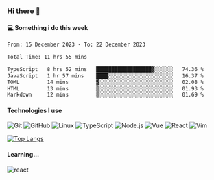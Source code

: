 ### Hi there 👋

#### 💻 Something i do this week

<!--START_SECTION:waka-->

```txt
From: 15 December 2023 - To: 22 December 2023

Total Time: 11 hrs 55 mins

TypeScript   8 hrs 52 mins   ██████████████████▓░░░░░░   74.36 %
JavaScript   1 hr 57 mins    ████░░░░░░░░░░░░░░░░░░░░░   16.37 %
TOML         14 mins         ▓░░░░░░░░░░░░░░░░░░░░░░░░   02.08 %
HTML         13 mins         ▒░░░░░░░░░░░░░░░░░░░░░░░░   01.93 %
Markdown     12 mins         ▒░░░░░░░░░░░░░░░░░░░░░░░░   01.69 %
```

<!--END_SECTION:waka-->


#### Technologies I use
![Git](https://img.shields.io/badge/-Git-222222?style=flat&logo=git&logoColor=F05032)
![GitHub](https://img.shields.io/badge/-GitHub-181717?style=flat&logo=github)
![Linux](https://img.shields.io/badge/-Linux-222222?style=flat&logo=linux&logoColor=FCC624)
![TypeScript](https://img.shields.io/badge/-TypeScript-000000?style=flat&logo=typescript)
![Node.js](https://img.shields.io/badge/-Node.js-222222?style=flat&logo=node.js&logoColor=339933)
![Vue](https://img.shields.io/badge/-Vue-222222?style=flat&logo=Vue.js&logoColor=4FC08D)
![React](https://img.shields.io/badge/-React-222222?style=flat&logo=React&logoColor=blue)
![Vim](https://img.shields.io/badge/-Vim-222222?style=flat&logo=Vim&logoColor=green)

[![Top Langs](https://github-readme-stats.vercel.app/api/top-langs/?username=GodlessLiu&layout=compact)](https://github.com/anuraghazra/github-readme-stats)
#### Learning...
![react](https://img.shields.io/badge/react-18-blue.svg)

